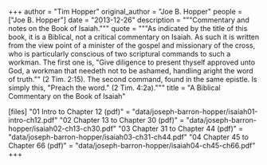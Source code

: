 +++
author = "Tim Hopper"
original_author = "Joe B. Hopper"
people = ["Joe B. Hopper"]
date = "2013-12-26"
description = """Commentary and notes on the Book of Isaiah."""
quote = """As indicated by the title of this book, it is a Biblical, not a critical commentary on Isaiah. As such it is written from the view point of a minister of the gospel and missionary of the cross, who is particularly conscious of two scriptural commands to such a workman. The first one is, "Give diligence to present thyself approved unto God, a workman that needeth not to be ashamed, handling aright the word of truth."" (2 Tim. 2:15). The second command, found in the same epistle. Is simply this, "Preach the word." (2 Tim. 4:2a)."""
title = "A Biblical Commentary on the Book of Isaiah"

[files]
"01 Intro to Chapter 12 (pdf)" = "data/joseph-barron-hopper/isaiah01-intro-ch12.pdf"
"02 Chapter 13 to Chapter 30 (pdf)" = "data/joseph-barron-hopper/isaiah02-ch13-ch30.pdf"
"03 Chapter 31 to Chapter 44 (pdf)" = "data/joseph-barron-hopper/isaiah03-ch31-ch44.pdf"
"04 Chapter 45 to Chapter 66 (pdf)" = "data/joseph-barron-hopper/isaiah04-ch45-ch66.pdf"
+++